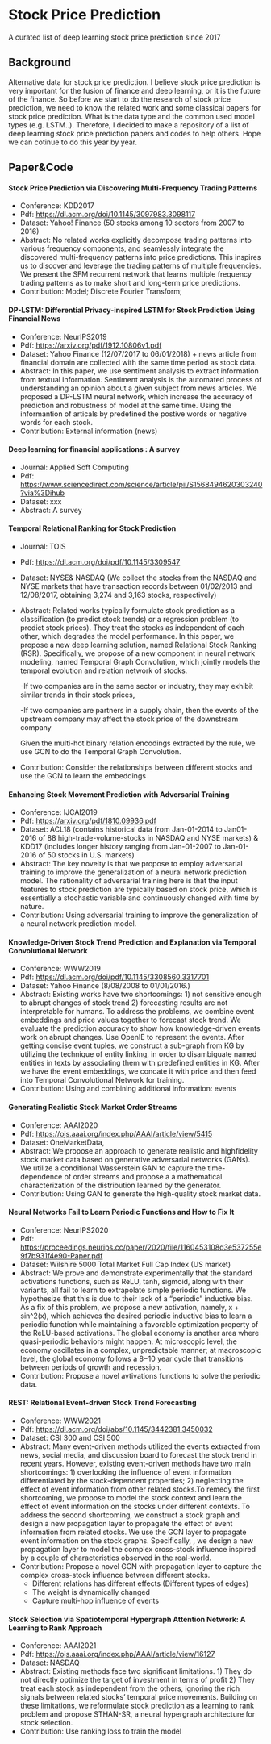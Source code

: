 # Stock Price Prediction

A curated list of deep learning stock price prediction since 2017



## Background

Alternative data for stock price prediction. I believe stock price prediction is very important for the fusion of finance and deep learning, or it is the future of the finance. So before we start to do the research of stock price prediction, we need to know the related work and some classical papers for stock price prediction. What is the data type and the common used model types (e.g. LSTM..). Therefore, I decided to make a repository of a list of deep learning stock price prediction papers and codes to help others. Hope we can cotinue to do this year by year.



## Paper&Code



#### **Stock Price Prediction via Discovering Multi-Frequency Trading Patterns**

- Conference: KDD2017
- Pdf: https://dl.acm.org/doi/10.1145/3097983.3098117
- Dataset: Yahoo! Finance (50 stocks among 10 sectors from 2007 to 2016)
- Abstract:  No related works explicitly decompose trading patterns into various frequency components, and seamlessly integrate the discovered multi-frequency patterns into price predictions.  This inspires us to discover and leverage the trading patterns of multiple frequencies. We present the SFM recurrent network that learns multiple frequency trading patterns as to make short and long-term price predictions.
- Contribution: Model; Discrete Fourier Transform; 



#### DP-LSTM: Differential Privacy-inspired LSTM for Stock Prediction Using Financial News

- Conference: NeurIPS2019
- Pdf: https://arxiv.org/pdf/1912.10806v1.pdf
- Dataset: Yahoo Finance (12/07/2017 to 06/01/2018) + news article from financial domain are collected with the same time period as stock data.
- Abstract:  In this paper, we use sentiment analysis to extract information from textual information. Sentiment analysis is the automated process of understanding an opinion about a given subject from news articles. We proposed a DP-LSTM neural network, which increase the accuracy of prediction and robustness of model at the same time. Using the informantion of articals by predefined the postive words or negative words for each stock.
- Contribution: External information (news) 



#### Deep learning for financial applications : A survey

- Journal: Applied Soft Computing
- Pdf: https://www.sciencedirect.com/science/article/pii/S1568494620303240?via%3Dihub
- Dataset: xxx
- Abstract: A survey



#### Temporal Relational Ranking for Stock Prediction

- Journal: TOIS

- Pdf: https://dl.acm.org/doi/pdf/10.1145/3309547

- Dataset: NYSE& NASDAQ (We collect the stocks from the NASDAQ and NYSE markets that have transaction records between 01/02/2013 and 12/08/2017, obtaining 3,274 and 3,163 stocks, respectively)

- Abstract: Related works typically formulate stock prediction as a classification (to predict stock trends) or a regression problem (to predict stock prices). They treat the stocks as independent of each other, which degrades the model performance. In this paper, we propose a new deep learning solution, named Relational Stock Ranking (RSR). Specifically, we propose of a new component in neural network modeling, named Temporal Graph Convolution, which jointly models the temporal evolution and relation network of stocks.

  -If two companies are in the same sector or industry, they may exhibit similar trends in their stock prices,

  -If two companies are partners in a supply chain, then the events of the upstream company may affect the stock price of the downstream company

  Given the multi-hot binary relation encodings extracted by the rule, we use GCN to do the Temporal Graph Convolution.

- Contribution: Consider the relationships between different stocks and use the GCN to learn the embeddings

  

#### Enhancing Stock Movement Prediction with Adversarial Training 

- Conference: IJCAI2019
- Pdf: https://arxiv.org/pdf/1810.09936.pdf
- Dataset: ACL18 (contains historical data from Jan-01-2014 to Jan01-2016 of 88 high-trade-volume-stocks in NASDAQ and NYSE markets) & KDD17 (includes longer history ranging from Jan-01-2007 to Jan-01-2016 of 50 stocks in U.S. markets)
- Abstract: The key novelty is that we propose to employ adversarial training to improve the generalization of a neural network prediction model. The rationality of adversarial training here is that the input features to stock prediction are typically based on stock price, which is essentially a stochastic variable and continuously changed with time by nature.
- Contribution: Using adversarial training to improve the generalization of a neural network prediction model.



#### Knowledge-Driven Stock Trend Prediction and Explanation via Temporal Convolutional Network

- Conference: WWW2019
- Pdf: https://dl.acm.org/doi/pdf/10.1145/3308560.3317701
- Dataset: Yahoo Finance (8/08/2008 to 01/01/2016.)
- Abstract: Existing works have two shortcomings: 1) not sensitive enough to abrupt changes of stock trend 2) forecasting results are not interpretable for humans. To address the problems, we combine event embeddings and price values together to forecast stock trend. We evaluate the prediction accuracy to show how knowledge-driven events work on abrupt changes. Use OpenIE to represent the events. After getting concise event tuples, we construct a sub-graph from KG by utilizing the technique of entity linking, in order to disambiguate named entities in texts by associating them with predefined entities in KG.  After we have the event embeddings, we concate it with price and then feed into Temporal Convolutional Network for training.
- Contribution: Using and combining additional information: events



#### Generating Realistic Stock Market Order Streams

- Conference: AAAI2020
- Pdf: https://ojs.aaai.org/index.php/AAAI/article/view/5415
- Dataset: OneMarketData,
- Abstract: We propose an approach to generate realistic and highfidelity stock market data based on generative adversarial networks (GANs). We utilize a conditional Wasserstein GAN to capture the time-dependence of order streams and propose a a mathematical characterization of the distribution learned by the generator.
- Contribution: Using GAN to generate the high-quality stock market data.



#### Neural Networks Fail to Learn Periodic Functions and How to Fix It

- Conference: NeurIPS2020
- Pdf: https://proceedings.neurips.cc/paper/2020/file/1160453108d3e537255e9f7b931f4e90-Paper.pdf
- Dataset: Wilshire 5000 Total Market Full Cap Index (US market)
- Abstract: We prove and demonstrate experimentally that the standard activations functions, such as ReLU, tanh, sigmoid, along with their variants, all fail to learn to extrapolate simple periodic functions. We hypothesize that this is due to their lack of a “periodic” inductive bias. As a fix of this problem, we propose a new activation, namely, x + sin^2(x), which achieves the desired periodic inductive bias to learn a periodic function while maintaining a favorable optimization property of the ReLU-based activations. The global economy is another area where quasi-periodic behaviors might happen. At microscopic level, the economy oscillates in a complex, unpredictable manner; at macroscopic level, the global economy follows a 8−10 year cycle that transitions between periods of growth and recession.
- Contribution: Propose a novel avtivations functions to solve the periodic data.



#### REST: Relational Event-driven Stock Trend Forecasting

- Conference: WWW2021
- Pdf: https://dl.acm.org/doi/abs/10.1145/3442381.3450032
- Dataset: CSI 300 and CSI 500
- Abstract: Many event-driven methods utilized the events extracted from news, social media, and discussion board to forecast the stock trend in recent years. However, existing event-driven methods have two main shortcomings: 1) overlooking the influence of event information differentiated by the stock-dependent properties; 2) neglecting the effect of event information from other related stocks.To remedy the first shortcoming, we propose to model the stock context and learn the effect of event information on the stocks under different contexts. To address the second shortcoming, we construct a stock graph and design a new propagation layer to propagate the effect of event information from related stocks. We use the GCN layer to propagate event information on the stock graphs. Specifically, , we design a new propagation layer to model the complex cross-stock influence inspired by a couple of characteristics observed in the real-world.
- Contribution: Propose a novel GCN with propagation layer to capture the complex cross-stock influence between different stocks. 
  - Different relations has different effects (Different types of edges)
  - The weight is dynamically changed
  - Capture multi-hop influence of events



#### Stock Selection via Spatiotemporal Hypergraph Attention Network: A Learning to Rank Approach

- Conference: AAAI2021
- Pdf: https://ojs.aaai.org/index.php/AAAI/article/view/16127
- Dataset: NASDAQ
- Abstract: Existing methods face two significant limitations. 1) They do not directly optimize the target of investment in terms of profit 2) They treat each stock as independent from the others, ignoring the rich signals between related stocks’ temporal price movements. Building on these limitations, we reformulate stock prediction as a learning to rank problem and propose STHAN-SR, a neural hypergraph architecture for stock selection.
- Contribution:  Use ranking loss to train the model





